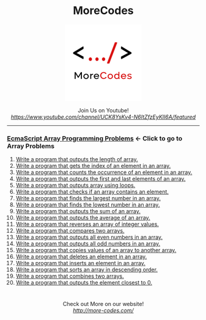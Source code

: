 <h1 align="center">MoreCodes</h1>
<p align="center"> 
  <img src="/morecodescir.png"/>
</p>

<p align="center">
Join Us on Youtube! <br/>
<i><u>https://www.youtube.com/channel/UCK8YsKv4-N6ItZfzEyKlI6A/featured</u></i>
</p>

- - - -
### [EcmaScript Array Programming Problems](../Arrays/) <- Click to go to Array Problems

1. <a href="https://github.com/ArjunAranetaCodes/MoreCodes-EcmaScript/blob/master/Arrays/problem1.js" target="_blank">Write a program that outputs the length of array.</a>
2. <a href="https://github.com/ArjunAranetaCodes/MoreCodes-EcmaScript/blob/master/Arrays/problem2.js" target="_blank">Write a program that gets the index of an element in an array.</a>
3. <a href="https://github.com/ArjunAranetaCodes/MoreCodes-EcmaScript/blob/master/Arrays/problem3.js" target="_blank">Write a program that counts the occurrence of an element in an array.</a>
4. <a href="https://github.com/ArjunAranetaCodes/MoreCodes-EcmaScript/blob/master/Arrays/problem4.js" target="_blank">Write a program that outputs the first and last elements of an array.</a>
5. <a href="https://github.com/ArjunAranetaCodes/MoreCodes-EcmaScript/blob/master/Arrays/problem5.js" target="_blank">Write a program that outputs array using loops.</a>
6. <a href="https://github.com/ArjunAranetaCodes/MoreCodes-EcmaScript/blob/master/Arrays/problem6.js" target="_blank">Write a program that checks if an array contains an element.</a>
7. <a href="https://github.com/ArjunAranetaCodes/MoreCodes-EcmaScript/blob/master/Arrays/problem7.js" target="_blank">Write a program that finds the largest number in an array.</a>
8. <a href="https://github.com/ArjunAranetaCodes/MoreCodes-EcmaScript/blob/master/Arrays/problem8.js" target="_blank">Write a program that finds the lowest number in an array.</a>
9. <a href="https://github.com/ArjunAranetaCodes/MoreCodes-EcmaScript/blob/master/Arrays/problem9.js" target="_blank">Write a program that outputs the sum of an array.</a>
10. <a href="https://github.com/ArjunAranetaCodes/MoreCodes-EcmaScript/blob/master/Arrays/problem10.js" target="_blank">Write a program that outputs the average of an array.</a>
11. <a href="https://github.com/ArjunAranetaCodes/MoreCodes-EcmaScript/blob/master/Arrays/problem11.js" target="_blank">Write a program that reverses an array of integer values.</a>
12. <a href="https://github.com/ArjunAranetaCodes/MoreCodes-EcmaScript/blob/master/Arrays/problem12.js" target="_blank">Write a program that compares two arrays.</a>
13. <a href="https://github.com/ArjunAranetaCodes/MoreCodes-EcmaScript/blob/master/Arrays/problem13.js" target="_blank">Write a program that outputs all even numbers in an array.</a>
14. <a href="https://github.com/ArjunAranetaCodes/MoreCodes-EcmaScript/blob/master/Arrays/problem14.js" target="_blank">Write a program that outputs all odd numbers in an array.</a>
15. <a href="https://github.com/ArjunAranetaCodes/MoreCodes-EcmaScript/blob/master/Arrays/problem15.js" target="_blank">Write a program that copies values of an array to another array.</a>
16. <a href="https://github.com/ArjunAranetaCodes/MoreCodes-EcmaScript/blob/master/Arrays/problem16.js" target="_blank">Write a program that deletes an element in an array.</a>
17. <a href="https://github.com/ArjunAranetaCodes/MoreCodes-EcmaScript/blob/master/Arrays/problem17.js" target="_blank">Write a program that inserts an element in an array.</a>
18. <a href="https://github.com/ArjunAranetaCodes/MoreCodes-EcmaScript/blob/master/Arrays/problem18.js" target="_blank">Write a program that sorts an array in descending order.</a>
19. <a href="https://github.com/ArjunAranetaCodes/MoreCodes-EcmaScript/blob/master/Arrays/problem19.js" target="_blank">Write a program that combines two arrays.</a>
20. <a href="https://github.com/ArjunAranetaCodes/MoreCodes-EcmaScript/blob/master/Arrays/problem20.js" target="_blank">Write a program that outputs the element closest to 0.</a>

#

<p align="center">
Check out More on our website! <br/>
<i><u>http://more-codes.com/</u></i>
</p>
